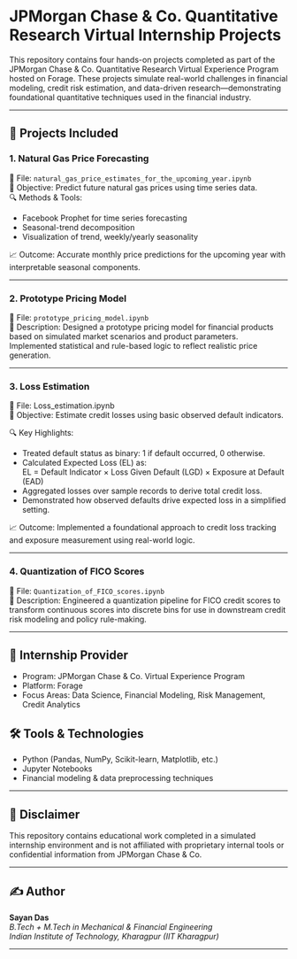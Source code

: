 # JPMorgan Chase & Co. Quantitative Research Virtual Internship Projects

This repository contains four hands-on projects completed as part of the JPMorgan Chase & Co. Quantitative Research Virtual Experience Program hosted on Forage. These projects simulate real-world challenges in financial modeling, credit risk estimation, and data-driven research—demonstrating foundational quantitative techniques used in the financial industry.

---
## 📁 Projects Included

### 1. Natural Gas Price Forecasting  
📄 File: `natural_gas_price_estimates_for_the_upcoming_year.ipynb`  
🧠 Objective: Predict future natural gas prices using time series data.  
🔍 Methods & Tools:

- Facebook Prophet for time series forecasting
- Seasonal-trend decomposition
- Visualization of trend, weekly/yearly seasonality

📈 Outcome: Accurate monthly price predictions for the upcoming year with interpretable seasonal components.

---

### 2. Prototype Pricing Model
📄 File: `prototype_pricing_model.ipynb`  
🧠 Description: Designed a prototype pricing model for financial products based on simulated market scenarios and product parameters. Implemented statistical and rule-based logic to reflect realistic price generation.

---

### 3. Loss Estimation  
📄 File: Loss_estimation.ipynb  
🧠 Objective: Estimate credit losses using basic observed default indicators.

🔍 Key Highlights:

- Treated default status as binary: 1 if default occurred, 0 otherwise.
- Calculated Expected Loss (EL) as:  
  EL = Default Indicator × Loss Given Default (LGD) × Exposure at Default (EAD)
- Aggregated losses over sample records to derive total credit loss.
- Demonstrated how observed defaults drive expected loss in a simplified setting.

📈 Outcome: Implemented a foundational approach to credit loss tracking and exposure measurement using real-world logic.

---

### 4. Quantization of FICO Scores
📄 File: `Quantization_of_FICO_scores.ipynb`  
🧠 Description: Engineered a quantization pipeline for FICO credit scores to transform continuous scores into discrete bins for use in downstream credit risk modeling and policy rule-making.

---

## 💼 Internship Provider

- Program: JPMorgan Chase & Co. Virtual Experience Program
- Platform: Forage
- Focus Areas: Data Science, Financial Modeling, Risk Management, Credit Analytics

## 🛠️ Tools & Technologies

- Python (Pandas, NumPy, Scikit-learn, Matplotlib, etc.)
- Jupyter Notebooks
- Financial modeling & data preprocessing techniques

---

## 📌 Disclaimer

This repository contains educational work completed in a simulated internship environment and is not affiliated with proprietary internal tools or confidential information from JPMorgan Chase & Co.

---

## ✍️ Author

**Sayan Das**  
*B.Tech + M.Tech in Mechanical & Financial Engineering*  
*Indian Institute of Technology, Kharagpur (IIT Kharagpur)*

---
